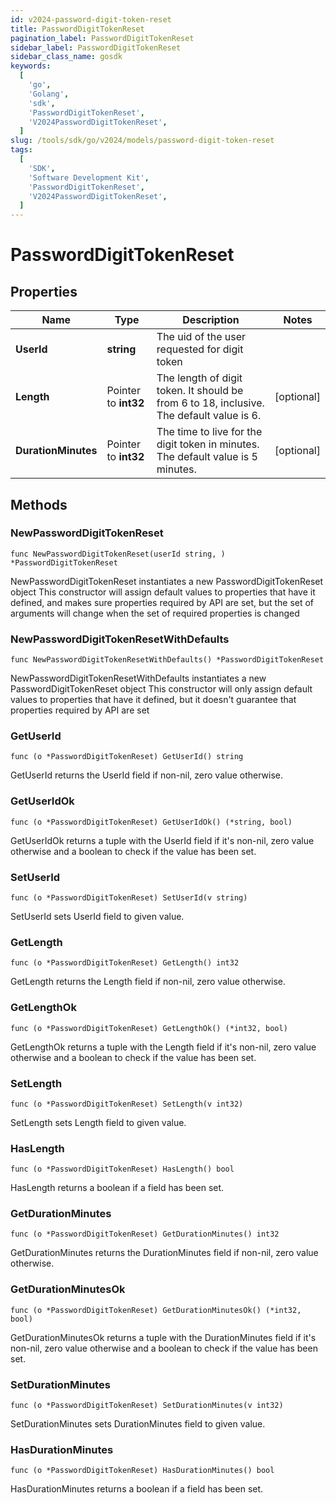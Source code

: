 ```yaml
---
id: v2024-password-digit-token-reset
title: PasswordDigitTokenReset
pagination_label: PasswordDigitTokenReset
sidebar_label: PasswordDigitTokenReset
sidebar_class_name: gosdk
keywords:
  [
    'go',
    'Golang',
    'sdk',
    'PasswordDigitTokenReset',
    'V2024PasswordDigitTokenReset',
  ]
slug: /tools/sdk/go/v2024/models/password-digit-token-reset
tags:
  [
    'SDK',
    'Software Development Kit',
    'PasswordDigitTokenReset',
    'V2024PasswordDigitTokenReset',
  ]
---
```


# PasswordDigitTokenReset

## Properties

| Name | Type | Description | Notes |
| --- | --- | --- | --- |
| **UserId** | **string** | The uid of the user requested for digit token |
| **Length** | Pointer to **int32** | The length of digit token. It should be from 6 to 18, inclusive. The default value is 6. | [optional] |
| **DurationMinutes** | Pointer to **int32** | The time to live for the digit token in minutes. The default value is 5 minutes. | [optional] |

## Methods

### NewPasswordDigitTokenReset

`func NewPasswordDigitTokenReset(userId string, ) *PasswordDigitTokenReset`

NewPasswordDigitTokenReset instantiates a new PasswordDigitTokenReset object This constructor will assign default values to properties that have it defined, and makes sure properties required by API are set, but the set of arguments will change when the set of required properties is changed

### NewPasswordDigitTokenResetWithDefaults

`func NewPasswordDigitTokenResetWithDefaults() *PasswordDigitTokenReset`

NewPasswordDigitTokenResetWithDefaults instantiates a new PasswordDigitTokenReset object This constructor will only assign default values to properties that have it defined, but it doesn't guarantee that properties required by API are set

### GetUserId

`func (o *PasswordDigitTokenReset) GetUserId() string`

GetUserId returns the UserId field if non-nil, zero value otherwise.

### GetUserIdOk

`func (o *PasswordDigitTokenReset) GetUserIdOk() (*string, bool)`

GetUserIdOk returns a tuple with the UserId field if it's non-nil, zero value otherwise and a boolean to check if the value has been set.

### SetUserId

`func (o *PasswordDigitTokenReset) SetUserId(v string)`

SetUserId sets UserId field to given value.

### GetLength

`func (o *PasswordDigitTokenReset) GetLength() int32`

GetLength returns the Length field if non-nil, zero value otherwise.

### GetLengthOk

`func (o *PasswordDigitTokenReset) GetLengthOk() (*int32, bool)`

GetLengthOk returns a tuple with the Length field if it's non-nil, zero value otherwise and a boolean to check if the value has been set.

### SetLength

`func (o *PasswordDigitTokenReset) SetLength(v int32)`

SetLength sets Length field to given value.

### HasLength

`func (o *PasswordDigitTokenReset) HasLength() bool`

HasLength returns a boolean if a field has been set.

### GetDurationMinutes

`func (o *PasswordDigitTokenReset) GetDurationMinutes() int32`

GetDurationMinutes returns the DurationMinutes field if non-nil, zero value otherwise.

### GetDurationMinutesOk

`func (o *PasswordDigitTokenReset) GetDurationMinutesOk() (*int32, bool)`

GetDurationMinutesOk returns a tuple with the DurationMinutes field if it's non-nil, zero value otherwise and a boolean to check if the value has been set.

### SetDurationMinutes

`func (o *PasswordDigitTokenReset) SetDurationMinutes(v int32)`

SetDurationMinutes sets DurationMinutes field to given value.

### HasDurationMinutes

`func (o *PasswordDigitTokenReset) HasDurationMinutes() bool`

HasDurationMinutes returns a boolean if a field has been set.
